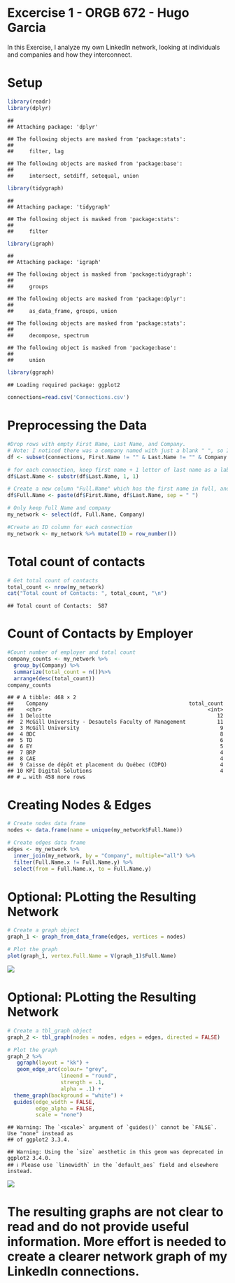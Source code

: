 Excercise 1 - ORGB 672 - Hugo Garcia
================

In this Exercise, I analyze my own LinkedIn network, looking at
individuals and companies and how they interconnect.

# Setup

``` r
library(readr)
library(dplyr)
```

    ## 
    ## Attaching package: 'dplyr'

    ## The following objects are masked from 'package:stats':
    ## 
    ##     filter, lag

    ## The following objects are masked from 'package:base':
    ## 
    ##     intersect, setdiff, setequal, union

``` r
library(tidygraph)
```

    ## 
    ## Attaching package: 'tidygraph'

    ## The following object is masked from 'package:stats':
    ## 
    ##     filter

``` r
library(igraph)
```

    ## 
    ## Attaching package: 'igraph'

    ## The following object is masked from 'package:tidygraph':
    ## 
    ##     groups

    ## The following objects are masked from 'package:dplyr':
    ## 
    ##     as_data_frame, groups, union

    ## The following objects are masked from 'package:stats':
    ## 
    ##     decompose, spectrum

    ## The following object is masked from 'package:base':
    ## 
    ##     union

``` r
library(ggraph)
```

    ## Loading required package: ggplot2

``` r
connections=read.csv('Connections.csv')
```

# Preprocessing the Data

``` r
#Drop rows with empty First Name, Last Name, and Company.
# Note: I noticed there was a company named with just a blank " ", so I removed that one too.
df <- subset(connections, First.Name != "" & Last.Name != "" & Company !="" & Company !=" " )

# for each connection, keep first name + 1 letter of last name as a label
df$Last.Name <- substr(df$Last.Name, 1, 1)

# Create a new column "Full.Name" which has the first name in full, and the first letter of the last name
df$Full.Name <- paste(df$First.Name, df$Last.Name, sep = " ")

# Only keep Full Name and company
my_network <- select(df, Full.Name, Company)

#Create an ID column for each connection
my_network <- my_network %>% mutate(ID = row_number())
```

# Total count of contacts

``` r
# Get total count of contacts
total_count <- nrow(my_network)
cat("Total count of Contacts: ", total_count, "\n")
```

    ## Total count of Contacts:  587

# Count of Contacts by Employer

``` r
#Count number of employer and total count
company_counts <- my_network %>%
  group_by(Company) %>%
  summarize(total_count = n())%>%
  arrange(desc(total_count))
company_counts
```

    ## # A tibble: 468 × 2
    ##    Company                                             total_count
    ##    <chr>                                                     <int>
    ##  1 Deloitte                                                     12
    ##  2 McGill University - Desautels Faculty of Management          11
    ##  3 McGill University                                             9
    ##  4 BDC                                                           8
    ##  5 TD                                                            6
    ##  6 EY                                                            5
    ##  7 BRP                                                           4
    ##  8 CAE                                                           4
    ##  9 Caisse de dépôt et placement du Québec (CDPQ)                 4
    ## 10 KPI Digital Solutions                                         4
    ## # … with 458 more rows

# Creating Nodes & Edges

``` r
# Create nodes data frame
nodes <- data.frame(name = unique(my_network$Full.Name))

# Create edges data frame
edges <- my_network %>%
  inner_join(my_network, by = "Company", multiple="all") %>%
  filter(Full.Name.x != Full.Name.y) %>%
  select(from = Full.Name.x, to = Full.Name.y)
```

# Optional: PLotting the Resulting Network

``` r
# Create a graph object
graph_1 <- graph_from_data_frame(edges, vertices = nodes)

# Plot the graph
plot(graph_1, vertex.Full.Name = V(graph_1)$Full.Name)
```

![](Excercise-1---LinkedIn-Network_files/figure-gfm/unnamed-chunk-6-1.png)<!-- -->

# Optional: PLotting the Resulting Network

``` r
# Create a tbl_graph object
graph_2 <- tbl_graph(nodes = nodes, edges = edges, directed = FALSE)

# Plot the graph
graph_2 %>%
   ggraph(layout = "kk") +
   geom_edge_arc(colour= "grey",
                 lineend = "round",
                 strength = .1,
                 alpha = .1) +
  theme_graph(background = "white") +
  guides(edge_width = FALSE,
         edge_alpha = FALSE, 
         scale = "none") 
```

    ## Warning: The `<scale>` argument of `guides()` cannot be `FALSE`. Use "none" instead as
    ## of ggplot2 3.3.4.

    ## Warning: Using the `size` aesthetic in this geom was deprecated in ggplot2 3.4.0.
    ## ℹ Please use `linewidth` in the `default_aes` field and elsewhere instead.

![](Excercise-1---LinkedIn-Network_files/figure-gfm/unnamed-chunk-7-1.png)<!-- -->

# The resulting graphs are not clear to read and do not provide useful information. More effort is needed to create a clearer network graph of my LinkedIn connections.
